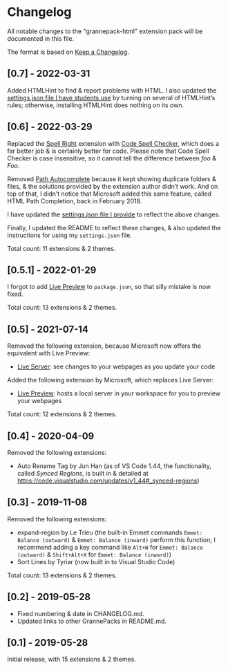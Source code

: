 # Changelog

All notable changes to the "grannepack-html" extension pack will be documented in this file.

The format is based on [Keep a Changelog](https://keepachangelog.com/en/1.0.0/).

## [0.7] - 2022-03-31

Added HTMLHint to find & report problems with HTML. I also updated the [settings.json file I have students use](https://gist.github.com/rsgranne/98c3040953a83d8d3cec41b8c058a0ae) by turning on several of HTMLHint’s rules; otherwise, installing HTMLHint does nothing on its own.

## [0.6] - 2022-03-29

Replaced the [Spell Right](https://marketplace.visualstudio.com/items?itemName=ban.spellright) extension with [Code Spell Checker](https://marketplace.visualstudio.com/items?itemName=streetsidesoftware.code-spell-checker), which does a far better job & is certainly better for code. Please note that Code Spell Checker is case insensitive, so it cannot tell the difference between *foo* & *Foo*.

Removed [Path Autocomplete](https://marketplace.visualstudio.com/items?itemName=ionutvmi.path-autocomplete) because it kept showing duplicate folders & files, & the solutions provided by the extension author didn’t work. And on top of that, I didn’t notice that Microsoft added this same feature, called HTML Path Completion, back in February 2018.

I have updated the [settings.json file I provide](https://gist.github.com/rsgranne/98c3040953a83d8d3cec41b8c058a0ae) to reflect the above changes.

Finally, I updated the README to reflect these changes, & also updated the instructions for using my `settings.json` file.

Total count: 11 extensions & 2 themes.

## [0.5.1] - 2022-01-29

I forgot to add [Live Preview](https://marketplace.visualstudio.com/items?itemName=ms-vscode.live-server) to `package.json`, so that silly mistake is now fixed.

Total count: 13 extensions & 2 themes.

## [0.5] - 2021-07-14

Removed the following extension, because Microsoft now offers the equivalent with Live Preview:

* [Live Server](https://marketplace.visualstudio.com/items?itemName=ritwickdey.LiveServer): see changes to your webpages as you update your code

Added the following extension by Microsoft, which replaces Live Server:

* [Live Preview](https://marketplace.visualstudio.com/items?itemName=ms-vscode.live-server): hosts a local server in your workspace for you to preview your webpages

Total count: 12 extensions & 2 themes.

## [0.4] - 2020-04-09

Removed the following extensions:

* Auto Rename Tag by Jun Han (as of VS Code 1.44, the functionality, called *Synced Regions*, is built in & detailed at <https://code.visualstudio.com/updates/v1_44#_synced-regions>)

## [0.3] - 2019-11-08

Removed the following extensions:

* expand-region by Le Trieu (the built-in Emmet commands `Emmet: Balance (outward)` & `Emmet: Balance (inward)` perform this function; I recommend adding a key command like `Alt+W` for `Emmet: Balance (outward)` & `Shift+Alt+X` for `Emmet: Balance (inward)`)
* Sort Lines by Tyriar (now built in to Visual Studio Code)

Total count: 13 extensions & 2 themes.

## [0.2] - 2019-05-28

* Fixed numbering & date in CHANGELOG.md.
* Updated links to other GrannePacks in README.md.

## [0.1] - 2019-05-28

Initial release, with 15 extensions & 2 themes.
